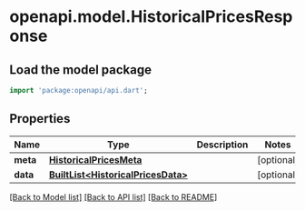 # openapi.model.HistoricalPricesResponse

## Load the model package
```dart
import 'package:openapi/api.dart';
```

## Properties
Name | Type | Description | Notes
------------ | ------------- | ------------- | -------------
**meta** | [**HistoricalPricesMeta**](HistoricalPricesMeta.md) |  | [optional] 
**data** | [**BuiltList&lt;HistoricalPricesData&gt;**](HistoricalPricesData.md) |  | [optional] 

[[Back to Model list]](../README.md#documentation-for-models) [[Back to API list]](../README.md#documentation-for-api-endpoints) [[Back to README]](../README.md)


